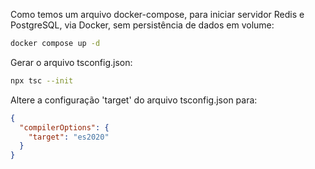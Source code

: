 Como temos um arquivo docker-compose, para iniciar servidor Redis e PostgreSQL, via Docker, sem persistência de dados em volume:

```bash
docker compose up -d
```

Gerar o arquivo tsconfig.json:

```bash
npx tsc --init
```

Altere a configuração 'target' do arquivo tsconfig.json para:

```json
{
  "compilerOptions": {
    "target": "es2020"
  }
}
```

